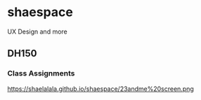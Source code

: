 # shaespace
UX Design and more


## DH150

### Class Assignments


https://shaelalala.github.io/shaespace/23andme%20screen.png
